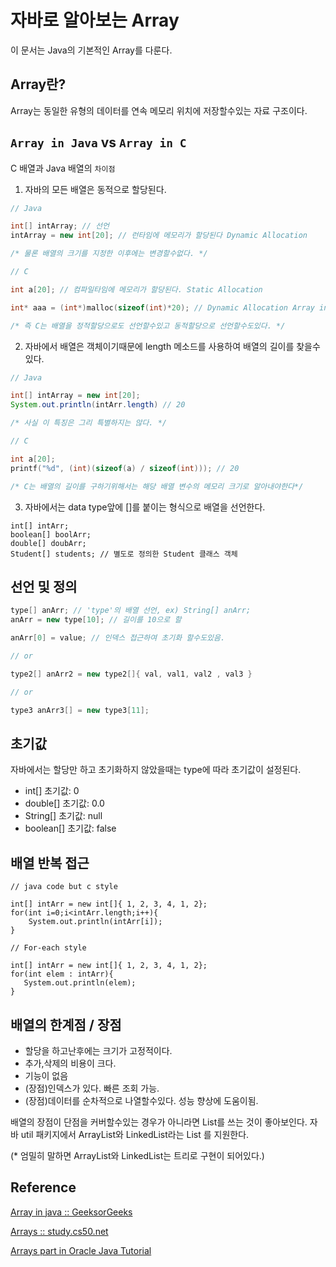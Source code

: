 
# 자바로 알아보는 Array

이 문서는 Java의 기본적인 Array를 다룬다.

## Array란? 

Array는 동일한 유형의 데이터를 연속 메모리 위치에 저장할수있는 자료 구조이다.

## `Array in Java` vs `Array in C`

C 배열과 Java 배열의 `차이점` 

1. 자바의 모든 배열은 동적으로 할당된다.
```java
// Java

int[] intArray; // 선언
intArray = new int[20]; // 런타임에 메모리가 할당된다 Dynamic Allocation

/* 물론 배열의 크기를 지정한 이후에는 변경할수없다. */
```
```c
// C

int a[20]; // 컴파일타임에 메모리가 할당된다. Static Allocation

int* aaa = (int*)malloc(sizeof(int)*20); // Dynamic Allocation Array in C

/* 즉 C는 배열을 정적할당으로도 선언할수있고 동적할당으로 선언할수도있다. */
```
2. 자바에서 배열은 객체이기때문에 length 메소드를 사용하여 배열의 길이를 찾을수있다.
```java 
// Java 

int[] intArray = new int[20];
System.out.println(intArr.length) // 20

/* 사실 이 특징은 그리 특별하지는 않다. */
```

```c++ 
// C

int a[20];
printf("%d", (int)(sizeof(a) / sizeof(int))); // 20

/* C는 배열의 길이를 구하기위해서는 해당 배열 변수의 메모리 크기로 알아내야한다*/
```
3. 자바에서는 data type앞에 []를 붙이는 형식으로 배열을 선언한다.   
``` 
int[] intArr;
boolean[] boolArr;
double[] doubArr;
Student[] students; // 별도로 정의한 Student 클래스 객체 
```

## 선언 및 정의 
```java 
type[] anArr; // 'type'의 배열 선언, ex) String[] anArr;
anArr = new type[10]; // 길이를 10으로 할

anArr[0] = value; // 인덱스 접근하여 초기화 할수도있음.

// or 

type2[] anArr2 = new type2[]{ val, val1, val2 , val3 }

// or 

type3 anArr3[] = new type3[11];
```

## 초기값

자바에서는 할당만 하고 초기화하지 않았을때는 type에 따라 초기값이 설정된다. 

* int[] 초기값: 0
* double[] 초기값: 0.0
* String[] 초기값: null
* boolean[] 초기값: false

## 배열 반복 접근

``` 
// java code but c style

int[] intArr = new int[]{ 1, 2, 3, 4, 1, 2};
for(int i=0;i<intArr.length;i++){
    System.out.println(intArr[i]);
}
```

```
// For-each style

int[] intArr = new int[]{ 1, 2, 3, 4, 1, 2};
for(int elem : intArr){
   System.out.println(elem);
}
 ```

## 배열의 한계점 / 장점

* 할당을 하고난후에는 크기가 고정적이다.
* 추가,삭제의 비용이 크다.
* 기능이 없음
* (장점)인덱스가 있다. 빠른 조회 가능. 
* (장점)데이터를 순차적으로 나열할수있다. 성능 향상에 도움이됨.

배열의 장점이 단점을 커버할수있는 경우가 아니라면 List를 쓰는 것이 좋아보인다.
자바 util 패키지에서 ArrayList와 LinkedList라는 List 를 지원한다. 

(* 엄밀히 말하면 ArrayList와 LinkedList는 트리로 구현이 되어있다.)

## Reference

[Array in java :: GeeksorGeeks](https://www.geeksforgeeks.org/arrays-in-java/)

[Arrays :: study.cs50.net ](https://study.cs50.net/arrays)

[Arrays part in Oracle Java Tutorial](https://docs.oracle.com/javase/tutorial/java/nutsandbolts/arrays.html)

<ClientOnly>
<Disqus />
</ClientOnly>
